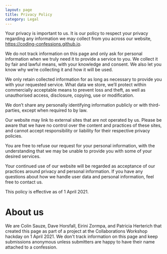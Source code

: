 ```yaml
---
layout: page
title: Privacy Policy
category: Legal
---
```

Your privacy is important to us. It is our policy to respect your privacy regarding any information we may collect from you across our website, https://coding-confessions.github.io.

We do not track information on this page and only ask for personal information when we truly need it to provide a service to you. We collect it by fair and lawful means, with your knowledge and consent. We also let you know why we’re collecting it and how it will be used.

We only retain collected information for as long as necessary to provide you with your requested service. What data we store, we’ll protect within commercially acceptable means to prevent loss and theft, as well as unauthorised access, disclosure, copying, use or modification.

We don’t share any personally identifying information publicly or with third-parties, except when required to by law.

Our website may link to external sites that are not operated by us. Please be aware that we have no control over the content and practices of these sites, and cannot accept responsibility or liability for their respective privacy policies.

You are free to refuse our request for your personal information, with the understanding that we may be unable to provide you with some of your desired services.

Your continued use of our website will be regarded as acceptance of our practices around privacy and personal information. If you have any questions about how we handle user data and personal information, feel free to contact us.

This policy is effective as of 1 April 2021.

# About us

We are Colin Sauze, Dave Horsfall, Eirini Zormpa, and Patricia Herterich that created this page as part of a project at the Collaborations Workshop hackday on 1 April 2021. We don't track information on this page and keep submissions anonymous unless submitters are happy to have their name attached to a confession.
